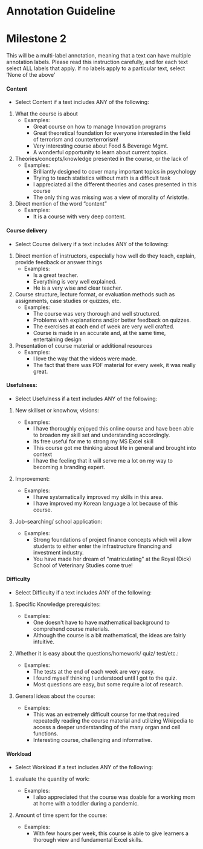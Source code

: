 # Annotation Guideline

# Milestone 2

This will be a multi-label annotation, meaning that a text can have multiple annotation labels.
Please read this instruction carefully, and for each text select ALL labels that apply.
If no labels apply to a particular text, select ‘None of the above’


#### Content
- Select Content  if a text includes ANY of the following:
1. What the course is about
    - Examples:
        - Great course on how to manage Innovation programs
        - Great theoretical foundation for everyone interested in the field of terrorism and counterterrorism!
        - Very interesting course about Food & Beverage Mgmt.
        - A wonderful opportunity to learn about current topics. 
2. Theories/concepts/knowledge presented in the course, or the lack of
    - Examples:
        - Brilliantly designed to cover many important topics in psychology
        - Trying to teach statistics without math is a difficult task
        - I appreciated all the different theories and cases presented in this course
        - The only thing was missing was a view of morality of Aristotle.
3. Direct mention of the word “content”
    - Examples:
        - It is a course with very deep content.

#### Course delivery
- Select Course delivery if a text includes ANY of the following:
1. Direct mention of instructors, especially how well do they teach, explain, provide feedback or answer things
    - Examples:
        - Is a great teacher.
        - Everything is very well explained.
        - He is a very wise and clear teacher.
2. Course structure, lecture format, or evaluation methods such as assignments, case studies or quizzes, etc.
    - Examples:
        - The course was very thorough and well structured.
        - Problems with explanations and/or better feedback on quizzes. 
        - The exercises at each end of week are very well crafted.
        - Course is made in an accurate and, at the same time, entertaining design
3. Presentation of course material or additional resources
    - Examples:
        - I love the way that the videos were made.
        - The fact that there was PDF material for every week, it was really great.

#### Usefulness:
- Select Usefulness if a text includes ANY of the following:
1. New skillset or knowhow, visions:
    - Examples:
        - I have thoroughly enjoyed this online course and have been able to broaden my skill set and understanding accordingly.
        - its free useful for me to strong my MS Excel skill
        - This course got me thinking about life in general and brought into context
        - I have the feeling that it will serve me a lot on my way to becoming a branding expert.
 
2. Improvement:
    - Examples:
        - I have systematically improved my skills in this area.
        - I have improved my Korean language a lot because of this course.

3. Job-searching/ school application:
    - Examples:
        - Strong foundations of project finance concepts which will allow students to either enter the infrastructure financing and investment industry.
        - You have made her dream of "matriculating" at the Royal (Dick) School of Veterinary Studies come true!
        
#### Difficulty
- Select Difficulty if a text includes ANY of the following:
1. Specific Knowledge prerequisites:
    - Examples:
        - One doesn't have to have mathematical background to comprehend course materials.
        - Although the course is a bit mathematical, the ideas are fairly intuitive.

2. Whether it is easy about the questions/homework/ quiz/ test/etc.:
    - Examples:
        - The tests at the end of each week are very easy.
        - I found myself thinking I understood until I got to the quiz.
        - Most questions are easy, but some require a lot of research.
 
3. General ideas about the course:
    - Examples:
        - This was an extremely difficult course for me that required repeatedly reading the course material and utilizing Wikipedia to access a deeper understanding of the many organ and cell functions.
        - Interesting course, challenging and informative.
        
#### Workload
- Select Workload if a text includes ANY of the following:
1. evaluate the quantity of work:
    - Examples:
        - I also appreciated that the course was doable for a working mom at home with a toddler during a pandemic.

 
2. Amount of time spent for the course:
    - Examples:
        - With few hours per week, this course is able to give learners a thorough view and fundamental Excel skills. 
        
       